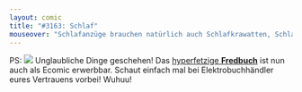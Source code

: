 ```yaml
---
layout: comic
title: "#3163: Schlaf"
mouseover: "Schlafanzüge brauchen natürlich auch Schlafkrawatten, Schlafwesten und Schlafmanschettenknöpfe."
---
```


PS:
<a href="http://www.fonflatter.de/fredbuch/"><img src="http://www.fonflatter.de/buch/fredbuch_titel_250.jpg"></a>
Unglaubliche Dinge geschehen!
Das <a href="http://www.fonflatter.de/fredbuch/" title="Fredbuch">hyperfetzige <strong>Fredbuch</strong></a> ist nun auch als Ecomic erwerbbar.
Schaut einfach mal bei Elektrobuchhändler eures Vertrauens vorbei!
Wuhuu!
